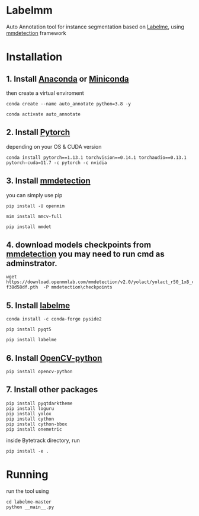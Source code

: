 # Labelmm
Auto Annotation tool for instance segmentation based on [Labelme](https://github.com/wkentaro/labelme), using [mmdetection](https://github.com/open-mmlab/mmdetection) framework


# Installation
## 1. Install [Anaconda](https://www.anaconda.com) or [Miniconda](https://docs.conda.io/en/latest/miniconda.html)

then create a virtual enviroment
```
conda create --name auto_annotate python=3.8 -y

conda activate auto_annotate
```

## 2. Install [Pytorch](https://pytorch.org/)
depending on your OS & CUDA version 

```
conda install pytorch==1.13.1 torchvision==0.14.1 torchaudio==0.13.1 pytorch-cuda=11.7 -c pytorch -c nvidia

```

## 3. Install [mmdetection](https://github.com/open-mmlab/mmdetection/blob/master/docs/en/get_started.md/#Installation)

you can simply use pip

```
pip install -U openmim

mim install mmcv-full

pip install mmdet
```

## 4. download models checkpoints from [mmdetection](https://github.com/open-mmlab/mmdetection) you may need to run cmd as adminstrator.

```
wget https://download.openmmlab.com/mmdetection/v2.0/yolact/yolact_r50_1x8_coco/yolact_r50_1x8_coco_20200908-f38d58df.pth  -P mmdetection\checkpoints
```


## 5. Install [labelme](https://github.com/wkentaro/labelme#installation)

```
conda install -c conda-forge pyside2

pip install pyqt5

pip install labelme
```

## 6. Install [OpenCV-python](https://pypi.org/project/opencv-python/)

```
pip install opencv-python
```

## 7. Install other packages

```
pip install pyqtdarktheme
pip install loguru
pip install yolox
pip install cython
pip install cython-bbox
pip install onemetric
```

inside Bytetrack directory, run
```
pip install -e .
```
# Running
run the tool using

```
cd labelme-master
python __main__.py
```
